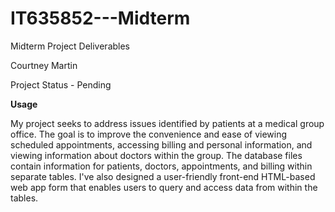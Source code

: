 # IT635852---Midterm
Midterm Project Deliverables

Courtney Martin

Project Status - Pending 

**Usage**

My project seeks to address issues identified by patients at a medical group office. The goal is to improve the convenience and ease of viewing scheduled appointments, accessing billing and personal information, and viewing information about doctors within the group. The database files contain information for patients, doctors, appointments, and billing within separate tables. I've also designed a user-friendly front-end HTML-based web app form that enables users to query and access data from within the tables.
